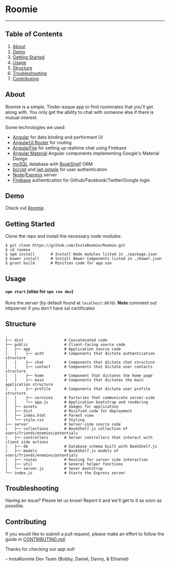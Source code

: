# Roomie #

---


Table of Contents
-----------------

1. [About](#about)
2. [Demo](#demo)
3. [Getting Started](#getting-started)
4. [Usage](#usage)
5. [Structure](#structure)
6. [Troubleshooting](#troubleshooting)
7. [Contributing](#contributing)


About
--------

Roomie is a simple, Tinder-esque app to find roommates that you'll get along with. You only get the ability to chat with someone else if there is mutual interest.

Some technologies we used:
  * [Angular](https://facebook.github.io/react/) for data binding and performant UI
  * [AngularUI Router](https://github.com/angular-ui/ui-router)  for routing
  * [AngularFire](https://github.com/firebase/angularfire) for setting up realtime chat using Firebase
  * [Angular Material](https://github.com/angular/material) Angular components implementing Google's Material Design
  * [mySQL](https://github.com/felixge/node-mysql) database with [BookShelf](https://github.com/tgriesser/bookshelf) ORM
  * [bcrypt](https://www.npmjs.com/package/bcrypt-nodejs) and [jwt-simple](https://www.npmjs.com/package/jwt-simple) for user authentication
  * [Node](https://nodejs.org/en/)/[Express](http://expressjs.com/en/index.html) server
  * [Firebase](https://www.firebase.com/) authentication for Github/Facebook/Twitter/Google login


Demo
----

Check out [Roomie](https://instaroomie.co).


Getting Started
---------------

Clone the repo and install the necessary node modules:

```shell
$ git clone https://github.com/InstaRoomie/Roomie.git
$ cd roomie
$ npm install       # Install Node modules listed in ./package.json
$ bower install     # Install Bower Components listed in ./bower.json
$ grunt build       # Minifies code for app use
```


Usage
-----

#### `npm start` (alias for `npm run dev`)
Runs the server (by default found at `localhost:8070`).
**Note** comment out httpserver if you don't have ssl certificates

Structure
---------

```
.
├── dist                  # Concatenated code
├── public                # Client-facing source code
|   ├── app               # Application source code
│   |    ├── auth         # Components that dictate authentication structure
│   |    ├── chat         # Components that dictate chat structure
│   |    ├── contact      # Components that dictate user contacts structure
│   |    ├── home         # Component that dictates the home page
│   |    ├── main         # Components that dictates the main application structure
│   |    ├── profile      # Components that dictate user profile structure
│   |    ├── services     # Factories that communicate server-side
│   |    └── app.js       # Application bootstrap and rendering
│   ├── assets            # Images for application
│   ├── dist              # Minified code for deployment
│   ├── index.html        # Parent view
|   └── style.css         # Styling
├── server                # Server-side source code
|   ├── collections       # BookShelf.js collection of users/friends/enemies/potentials
|   ├── controllers       # Server controllers that interact with client side actions
|   ├── db                # Database schema built with BookShelf.js
|   ├── models            # BookShelf.js models of users/friends/enemies/potentials
|   ├── routes            # Routing for server side interaction
|   ├── util              # General helper functions
|   └── server.js         # Sever bootstrap
└── index.js              # Starts the Express server
```



Troubleshooting
---------------

Having an issue? Please let us know! Report it and we'll get to it as soon as possible.


Contributing
------------

If you would like to submit a pull request, please make an effort to follow the guide in [CONTRIBUTING.md](CONTRIBUTING.md).

Thanks for checking our app out!

– InstaRoomie Dev Team (Bobby, Daniel, Danny, & Ethaniel)

